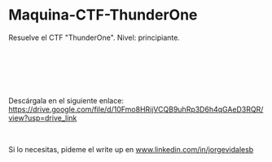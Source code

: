 # Maquina-CTF-ThunderOne
Resuelve el CTF "ThunderOne". Nivel: principiante.

&nbsp;

&nbsp;

&nbsp;

Descárgala en el siguiente enlace:
https://drive.google.com/file/d/10Fmo8HRijVCQB9uhRp3D6h4qGAeD3RQR/view?usp=drive_link
&nbsp;

&nbsp;


Si lo necesitas, pídeme el write up en www.linkedin.com/in/jorgevidalesb
